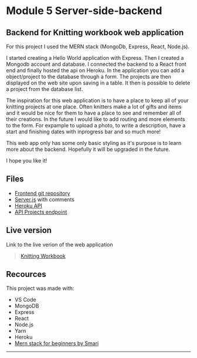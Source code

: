 # Module 5 Server-side-backend
## Backend for Knitting workbook web application

For this project I used the MERN stack (MongoDb, Express, React, Node.js). 

I started creating a Hello World application with Express. Then I created a Mongodb account and database. I connected the backend to a React front end and finally hosted the api on Heroku.
In the application you can add a object/project to the database through a form. The projects are then displayed on the web site upon saving in a table. It then is possible to delete a project from the database list.

The inspiration for this web application is to have a place to keep all of your knitting projects at one place. Often knitters make a lot of gifts and items and it would be nice for them to have a place to see and remember all of their creations. In the future I would like to add routing and more elements to the form. For expample to upload a photo, to write a description, have a start and finishing dates with inprogress bar and so much more!

This web app only has some only basic styling as it's purpose is to learn more about the backend. Hopefully it will be upgraded in the future.

I hope you like it!

## Files
+ [Frontend git repository](https://github.com/iriselva/server-side-frontend)
+ [Server.js](server.js) with comments
+ [Heroku API](https://server-side-knitting.herokuapp.com/)
+ [API Projects endpoint](https://server-side-knitting.herokuapp.com/projects)

## Live version
Link to the live verion of the web application
>  [Knitting Workbook](www.knitting-workbook.surge.sh)

## Recources
This project was made with:
+ VS Code
+ MongoDB
+ Express
+ React
+ Node.js
+ Yarn
+ Heroku
+ [Mern stack for beginners by Smari](https://ellertsmarik.medium.com/the-mern-stack-for-beginners-e607eb8b7100)

---

